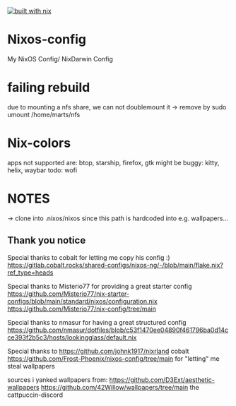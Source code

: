 [![built with nix](https://builtwithnix.org/badge.svg)](https://builtwithnix.org)

# Nixos-config
My NixOS Config/ NixDarwin Config

# failing rebuild
due to mounting a nfs share, we can not doublemount it -> remove by 
sudo umount /home/marts/nfs

# Nix-colors
apps not supported are: btop, starship, firefox, gtk
might be buggy: kitty, helix, waybar
todo: wofi

# NOTES
-> clone into .nixos/nixos since this path is hardcoded into e.g. wallpapers...

## Thank you notice

Special thanks to cobalt for letting me copy his config :)
https://gitlab.cobalt.rocks/shared-configs/nixos-ng/-/blob/main/flake.nix?ref_type=heads

Special thanks to Misterio77 for providing a great starter config
https://github.com/Misterio77/nix-starter-configs/blob/main/standard/nixos/configuration.nix
https://github.com/Misterio77/nix-config/tree/main

Special thanks to nmasur for having a great structured config
https://github.com/nmasur/dotfiles/blob/c53f1470ee04890f461796ba0d14cce393f2b5c3/hosts/lookingglass/default.nix

Special thanks to 
https://github.com/johnk1917/nixrland
cobalt
https://github.com/Frost-Phoenix/nixos-config/tree/main
for "letting" me steal wallpapers

sources i yanked wallpapers from:
https://github.com/D3Ext/aesthetic-wallpapers
https://github.com/42Willow/wallpapers/tree/main
the cattpuccin-discord
